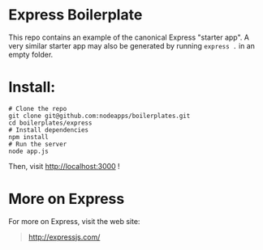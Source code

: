 # Express Boilerplate

This repo contains an example of the canonical Express "starter app". A very
similar starter app may also be generated by running `express .` in an empty
folder.

# Install:

    # Clone the repo
    git clone git@github.com:nodeapps/boilerplates.git
    cd boilerplates/express
    # Install dependencies
    npm install
    # Run the server
    node app.js

Then, visit <http://localhost:3000> !

# More on Express

For more on Express, visit the web site:

> <http://expressjs.com/>
